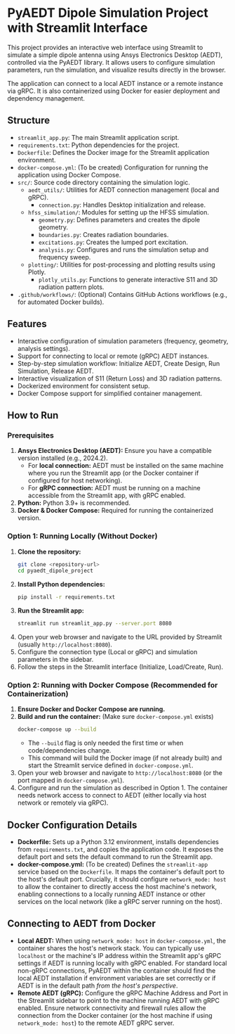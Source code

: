 # PyAEDT Dipole Simulation Project with Streamlit Interface

This project provides an interactive web interface using Streamlit to simulate a simple dipole antenna using Ansys Electronics Desktop (AEDT), controlled via the PyAEDT library. It allows users to configure simulation parameters, run the simulation, and visualize results directly in the browser.

The application can connect to a local AEDT instance or a remote instance via gRPC. It is also containerized using Docker for easier deployment and dependency management.

## Structure

- `streamlit_app.py`: The main Streamlit application script.
- `requirements.txt`: Python dependencies for the project.
- `Dockerfile`: Defines the Docker image for the Streamlit application environment.
- `docker-compose.yml`: (To be created) Configuration for running the application using Docker Compose.
- `src/`: Source code directory containing the simulation logic.
  - `aedt_utils/`: Utilities for AEDT connection management (local and gRPC).
    - `connection.py`: Handles Desktop initialization and release.
  - `hfss_simulation/`: Modules for setting up the HFSS simulation.
    - `geometry.py`: Defines parameters and creates the dipole geometry.
    - `boundaries.py`: Creates radiation boundaries.
    - `excitations.py`: Creates the lumped port excitation.
    - `analysis.py`: Configures and runs the simulation setup and frequency sweep.
  - `plotting/`: Utilities for post-processing and plotting results using Plotly.
    - `plotly_utils.py`: Functions to generate interactive S11 and 3D radiation pattern plots.
- `.github/workflows/`: (Optional) Contains GitHub Actions workflows (e.g., for automated Docker builds).

## Features

- Interactive configuration of simulation parameters (frequency, geometry, analysis settings).
- Support for connecting to local or remote (gRPC) AEDT instances.
- Step-by-step simulation workflow: Initialize AEDT, Create Design, Run Simulation, Release AEDT.
- Interactive visualization of S11 (Return Loss) and 3D radiation patterns.
- Dockerized environment for consistent setup.
- Docker Compose support for simplified container management.

## How to Run

### Prerequisites

1.  **Ansys Electronics Desktop (AEDT):** Ensure you have a compatible version installed (e.g., 2024.2).
    *   For **local connection:** AEDT must be installed on the same machine where you run the Streamlit app (or the Docker container if configured for host networking).
    *   For **gRPC connection:** AEDT must be running on a machine accessible from the Streamlit app, with gRPC enabled.
2.  **Python:** Python 3.9+ is recommended.
3.  **Docker & Docker Compose:** Required for running the containerized version.

### Option 1: Running Locally (Without Docker)

1.  **Clone the repository:**
    ```bash
    git clone <repository-url>
    cd pyaedt_dipole_project
    ```
2.  **Install Python dependencies:**
    ```bash
    pip install -r requirements.txt
    ```
3.  **Run the Streamlit app:**
    ```bash
    streamlit run streamlit_app.py --server.port 8080
    ```
4.  Open your web browser and navigate to the URL provided by Streamlit (usually `http://localhost:8080`).
5.  Configure the connection type (Local or gRPC) and simulation parameters in the sidebar.
6.  Follow the steps in the Streamlit interface (Initialize, Load/Create, Run).

### Option 2: Running with Docker Compose (Recommended for Containerization)

1.  **Ensure Docker and Docker Compose are running.**
2.  **Build and run the container:** (Make sure `docker-compose.yml` exists)
    ```bash
    docker-compose up --build
    ```
    *   The `--build` flag is only needed the first time or when code/dependencies change.
    *   This command will build the Docker image (if not already built) and start the Streamlit service defined in `docker-compose.yml`.
3.  Open your web browser and navigate to `http://localhost:8080` (or the port mapped in `docker-compose.yml`).
4.  Configure and run the simulation as described in Option 1. The container needs network access to connect to AEDT (either locally via host network or remotely via gRPC).

## Docker Configuration Details

-   **Dockerfile:** Sets up a Python 3.12 environment, installs dependencies from `requirements.txt`, and copies the application code. It exposes the default port and sets the default command to run the Streamlit app.
-   **docker-compose.yml:** (To be created) Defines the `streamlit-app` service based on the `Dockerfile`. It maps the container's default port to the host's default port. Crucially, it should configure `network_mode: host` to allow the container to directly access the host machine's network, enabling connections to a locally running AEDT instance or other services on the local network (like a gRPC server running on the host).

## Connecting to AEDT from Docker

-   **Local AEDT:** When using `network_mode: host` in `docker-compose.yml`, the container shares the host's network stack. You can typically use `localhost` or the machine's IP address within the Streamlit app's gRPC settings if AEDT is running locally with gRPC enabled. For standard local non-gRPC connections, PyAEDT within the container should find the local AEDT installation if environment variables are set correctly or if AEDT is in the default path *from the host's perspective*.
-   **Remote AEDT (gRPC):** Configure the gRPC Machine Address and Port in the Streamlit sidebar to point to the machine running AEDT with gRPC enabled. Ensure network connectivity and firewall rules allow the connection from the Docker container (or the host machine if using `network_mode: host`) to the remote AEDT gRPC server.

